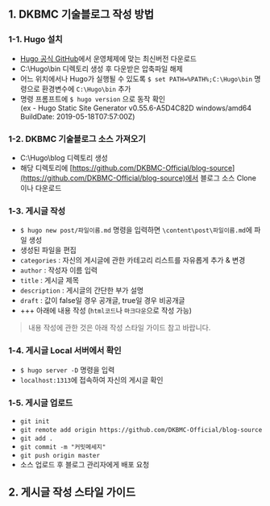 ## 1. DKBMC 기술블로그 작성 방법

### 1-1. Hugo 설치
 - [Hugo 공식 GitHub](https://github.com/gohugoio/hugo/releases)에서 운영체제에 맞는 최신버전 다운로드
 - C:\Hugo\bin 디렉토리 생성 후 다운받은 압축파일 해제
 - 어느 위치에서나 Hugo가 실행될 수 있도록 `$ set PATH=%PATH%;C:\Hugo\bin` 명령으로 환경변수에 `C:\Hugo\bin` 추가
 - 명령 프롬프트에 `$ hugo version` 으로 동작 확인<br/>
 (ex - Hugo Static Site Generator v0.55.6-A5D4C82D windows/amd64 BuildDate: 2019-05-18T07:57:00Z)

### 1-2. DKBMC 기술블로그 소스 가져오기
 - C:\Hugo\blog 디렉토리 생성
 - 해당 디렉토리에 [https://github.com/DKBMC-Official/blog-source](https://github.com/DKBMC-Official/blog-source)에서 블로그 소스 Clone이나 다운로드

### 1-3. 게시글 작성
 - `$ hugo new post/파일이름.md` 명령을 입력하면 `\content\post\파일이름.md`에 파일 생성
 - 생성된 파일을 편집
  - `categories` : 자신의 게시글에 관한 카테고리 리스트를 자유롭게 추가 & 변경
  - `author` : 작성자 이름 입력
  - `title`  : 게시글 제목
  - `description` : 게시글의 간단한 부가 설명
  - `draft` : 값이 false일 경우 공개글, true일 경우 비공개글
  - +++ 아래에 내용 작성 (`html코드`나 `마크다운`으로 작성 가능)
> 내용 작성에 관한 것은 아래 작성 스타일 가이드 참고 바랍니다.

### 1-4. 게시글 Local 서버에서 확인
 - `$ hugo server -D` 명령을 입력
 - `localhost:1313`에 접속하여 자신의 게시글 확인

### 1-5. 게시글 업로드
 - `git init`
 - `git remote add origin https://github.com/DKBMC-Official/blog-source`
 - `git add .`
 - `git commit -m "커밋메세지"`
 - `git push origin master`
 - 소스 업로드 후 블로그 관리자에게 배포 요청


 ## 2. 게시글 작성 스타일 가이드